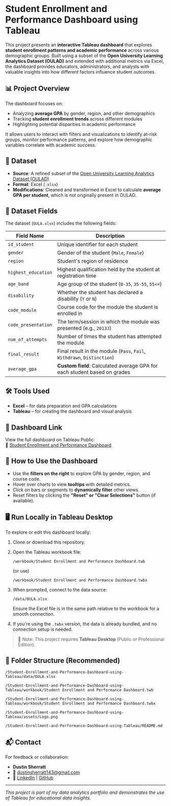 # Student Enrollment and Performance Dashboard using Tableau

This project presents an **interactive Tableau dashboard** that explores **student enrollment patterns and academic performance** across various demographic groups. Built using a subset of the **Open University Learning Analytics Dataset (OULAD)** and extended with additional metrics via Excel, the dashboard provides educators, administrators, and analysts with valuable insights into how different factors influence student outcomes.

## 📊 Project Overview

The dashboard focuses on:
- Analyzing **average GPA** by gender, region, and other demographics
- Tracking **student enrollment trends** across different modules
- Highlighting potential disparities in academic performance

It allows users to interact with filters and visualizations to identify at-risk groups, monitor performance patterns, and explore how demographic variables correlate with academic success.

## 📁 Dataset

- **Source**: A refined subset of the <a href="https://analyse.kmi.open.ac.uk/open-dataset" target="_blank">Open University Learning Analytics Dataset (OULAD)</a>
- **Format**: Excel (`.xlsx`)
- **Modifications**: Cleaned and transformed in Excel to calculate **average GPA per student**, which is not originally present in OULAD.

## 🧾 Dataset Fields

The dataset (`OULA.xlsx`) includes the following fields:

| Field Name          | Description                                                                 |
|---------------------|-----------------------------------------------------------------------------|
| `id_student`        | Unique identifier for each student                                          |
| `gender`            | Gender of the student (`Male`, `Female`)                                   |
| `region`            | Student's region of residence                                               |
| `highest_education` | Highest qualification held by the student at registration time             |
| `age_band`          | Age group of the student (`0-35`, `35-55`, `55<=`)                          |
| `disability`        | Whether the student has declared a disability (`Y` or `N`)                  |
| `code_module`       | Course code for the module the student is enrolled in                      |
| `code_presentation` | The term/session in which the module was presented (e.g., `2013J`)          |
| `num_of_attempts`   | Number of times the student has attempted the module                        |
| `final_result`      | Final result in the module (`Pass`, `Fail`, `Withdrawn`, `Distinction`)     |
| `average_gpa`       | **Custom field**: Calculated average GPA for each student based on grades   |

## 🛠 Tools Used

- **Excel** – for data preparation and GPA calculations
- **Tableau** – for creating the dashboard and visual analysis

## 🚀 Dashboard Link

View the full dashboard on Tableau Public:  
🔗 [Student Enrollment and Performance Dashboard](https://public.tableau.com/app/profile/dustin.sherratt/viz/ExtendedCase2_17442367562910/AverageGPA#1)

## 🧭 How to Use the Dashboard

- Use the **filters on the right** to explore GPA by gender, region, and course code.
- Hover over charts to view **tooltips** with detailed metrics.
- Click on bars or segments to **dynamically filter** other views.
- Reset filters by clicking the **"Reset" or "Clear Selections"** button (if available).

## 🖥️ Run Locally in Tableau Desktop

To explore or edit this dashboard locally:

1. Clone or download this repository.
2. Open the Tableau workbook file: 

   `/workbook/Student Enrollment and Performance Dashboard.twb`
   
   (or use)
   
   `/workbook/Student Enrollment and Performance Dashboard.twbx`
   
4. When prompted, connect to the data source:
   
   `/data/OULA.xlsx`
   
   Ensure the Excel file is in the same path relative to the workbook for a smooth connection.
6. If you're using the `.twbx` version, the data is already bundled, and no connection setup is needed.

> 📌 Note: This project requires **Tableau Desktop** (Public or Professional Edition).

## 📎 Folder Structure (Recommended)
`/Student-Enrollment-and-Performance-Dashboard-using-Tableau/data/OULA.xlsx`

`/Student-Enrollment-and-Performance-Dashboard-using-Tableau/workbook/Student Enrollment and Performance Dashboard.twb`

`/Student-Enrollment-and-Performance-Dashboard-using-Tableau/workbook/Student Enrollment and Performance Dashboard.twbx`

`/Student-Enrollment-and-Performance-Dashboard-using-Tableau/assets/Logo.png`

`/Student-Enrollment-and-Performance-Dashboard-using-Tableau/README.md`

## 📬 Contact

For feedback or collaboration:
- **Dustin Sherratt**  
- 📧 dustinsherratt143@gmail.com  
- 🔗 [LinkedIn](https://www.linkedin.com/in/dustinsherratt/) | [GitHub](https://github.com/dustinsherratt)

---

*This project is part of my data analytics portfolio and demonstrates the use of Tableau for educational data insights.*





